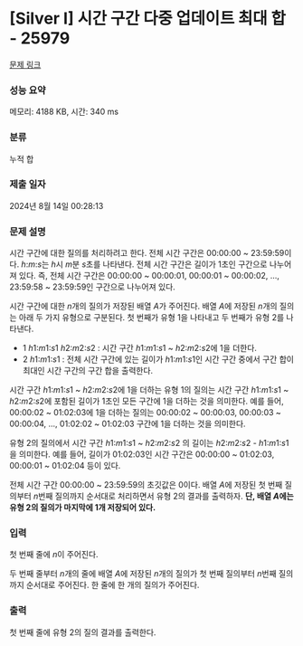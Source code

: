 # [Silver I] 시간 구간 다중 업데이트 최대 합 - 25979 

[문제 링크](https://www.acmicpc.net/problem/25979) 

### 성능 요약

메모리: 4188 KB, 시간: 340 ms

### 분류

누적 합

### 제출 일자

2024년 8월 14일 00:28:13

### 문제 설명

<p>시간 구간에 대한 질의를 처리하려고 한다. 전체 시간 구간은 00:00:00 ~ 23:59:59이다. <em>h</em>:<em>m</em>:<em>s</em>는 <em>h</em>시 <em>m</em>분 <em>s</em>초를 나타낸다. 전체 시간 구간은 길이가 1초인 구간으로 나누어져 있다. 즉, 전체 시간 구간은 00:00:00 ~ 00:00:01, 00:00:01 ~ 00:00:02, ..., 23:59:58 ~ 23:59:59인 구간으로 나누어져 있다.</p>

<p>시간 구간에 대한 <em>n</em>개의 질의가 저장된 배열 <em>A</em>가 주어진다. 배열 <em>A</em>에 저장된 <em>n</em>개의 질의는 아래 두 가지 유형으로 구분된다. 첫 번째가 유형 1을 나타내고 두 번째가 유형 2를 나타낸다.</p>

<ul>
	<li> 1 <em>h</em>1:<em>m</em>1:<em>s</em>1 <em>h</em>2:<em>m</em>2:<em>s</em>2 : 시간 구간 <em>h</em>1:<em>m</em>1:<em>s</em>1 ~ <em>h</em>2:<em>m</em>2:<em>s</em>2에 1을 더한다.</li>
	<li> 2 <em>h</em>1:<em>m</em>1:<em>s</em>1 : 전체 시간 구간에 있는 길이가 <em>h</em>1:<em>m</em>1:<em>s</em>1인 시간 구간 중에서 구간 합이 최대인 시간 구간의 구간 합을 출력한다.</li>
</ul>

<p>시간 구간 <em>h</em>1:<em>m</em>1:<em>s</em>1 ~ <em>h</em>2:<em>m</em>2:<em>s</em>2에 1을 더하는 유형 1의 질의는 시간 구간 <em>h</em>1:<em>m</em>1:<em>s</em>1 ~ <em>h</em>2:<em>m</em>2:<em>s</em>2에 포함된 길이가 1초인 모든 구간에 1을 더하는 것을 의미한다. 예를 들어, 00:00:02 ~ 01:02:03에 1을 더하는 질의는 00:00:02 ~ 00:00:03, 00:00:03 ~ 00:00:04, ..., 01:02:02 ~ 01:02:03 구간에 1을 더하는 것을 의미한다.</p>

<p>유형 2의 질의에서 시간 구간 <em>h</em>1:<em>m</em>1:<em>s</em>1 ~ <em>h</em>2:<em>m</em>2:<em>s</em>2 의 길이는 <em>h</em>2:<em>m</em>2:<em>s</em>2 - <em>h</em>1:<em>m</em>1:<em>s</em>1 을 의미한다. 예를 들어, 길이가 01:02:03인 시간 구간은 00:00:00 ~ 01:02:03, 00:00:01 ~ 01:02:04 등이 있다.</p>

<p>전체 시간 구간 00:00:00 ~ 23:59:59의 초깃값은 0이다. 배열 <em>A</em>에 저장된 첫 번째 질의부터 <em>n</em>번째 질의까지 순서대로 처리하면서 유형 2의 결과를 출력하자. <strong>단, 배열 <em>A</em>에는 유형 2의 질의가 마지막에 1개 저장되어 있다.</strong></p>

### 입력 

 <p>첫 번째 줄에 <em>n</em>이 주어진다.</p>

<p>두 번째 줄부터 <em>n</em>개의 줄에 배열 <em>A</em>에 저장된 <em>n</em>개의 질의가 첫 번째 질의부터 <em>n</em>번째 질의까지 순서대로 주어진다. 한 줄에 한 개의 질의가 주어진다.</p>

### 출력 

 <p>첫 번째 줄에 유형 2의 질의 결과를 출력한다.</p>

